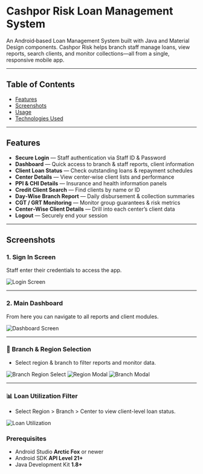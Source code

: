 # Cashpor Risk Loan Management System

An Android‑based Loan Management System built with Java and Material Design components. Cashpor Risk helps branch staff manage loans, view reports, search clients, and monitor collections—all from a single, responsive mobile app.

---

## Table of Contents

- [Features](#features)  
- [Screenshots](#screenshots)  
- [Usage](#usage)  
- [Technologies Used](#technologies-used)  



---

## Features

- **Secure Login** — Staff authentication via Staff ID & Password  
- **Dashboard** — Quick access to branch & staff reports, client information  
- **Client Loan Status** — Check outstanding loans & repayment schedules  
- **Center Details** — View center‑wise client lists and performance  
- **PPI & CHI Details** — Insurance and health information panels  
- **Credit Client Search** — Find clients by name or ID  
- **Day‑Wise Branch Report** — Daily disbursement & collection summaries  
- **CGT / GRT Monitoring** — Monitor group guarantees & risk metrics  
- **Center‑Wise Client Details** — Drill into each center’s client data  
- **Logout** — Securely end your session  

---

## Screenshots

### 1. Sign In Screen
Staff enter their credentials to access the app.

![Login Screen](screenshots/login.jpg)  

---

### 2. Main Dashboard
From here you can navigate to all reports and client modules.

![Dashboard Screen](screenshots/dashboard.jpg)  

---
### 📍 Branch & Region Selection
- Select region & branch to filter reports and monitor data.

![Branch Region Select](screenshots/branch&region.jpg)
![Region Modal](screenshots/region.jpg)
![Branch Modal](screenshots/branch.jpg)

---

### 📊 Loan Utilization Filter
- Select Region > Branch > Center to view client-level loan status.

![Loan Utilization](screenshots/selectall.jpg)


### Prerequisites

- Android Studio **Arctic Fox** or newer  
- Android SDK **API Level 21+**  
- Java Development Kit **1.8+**  



